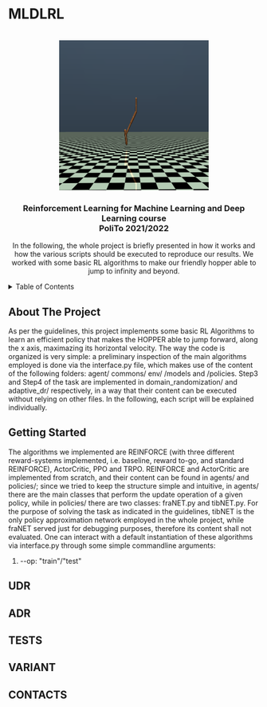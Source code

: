 # MLDLRL
<div id="top"></div>

<br />
<div align="center">
  <a href="https://github.com/wibox/MLDLRL">
    <img src="logo/logo.png" alt="Logo" width="300" height="300">
  </a>


  <h3 align="center">Reinforcement Learning for Machine Learning and Deep Learning course <br /> PoliTo 2021/2022</h3>

  <p align="center">
    In the following, the whole project is briefly presented in how it works and how the various scripts should be executed to reproduce our results. We worked with some basic RL algorithms to make our friendly hopper able to jump to infinity and beyond.
  </p>
</div>



<!-- TABLE OF CONTENTS -->
<details>
  <summary>Table of Contents</summary>
  <ol>
    <li><a href="#about-the-project">About The Project</a></li>
    <li><a href="#getting-started">Getting Started</a></li>
    <li><a href="#udr">Uniform Domain Randomization</a></li>
    <li><a href="#adr">Adaptive Domain Randomization</a></li>
    <li><a href="#tests">Tests</a></li>
    <li><a href="#variant">Variant</a></li>
    <li><a href="#contact">Contacts</a></li>
  </ol>
</details>



<!-- ABOUT THE PROJECT -->
## About The Project
As per the guidelines, this project implements some basic RL Algorithms to learn an efficient policy that makes the HOPPER able to jump forward, along the x axis, maximazing its horizontal velocity. The way the code is organized is very simple: a preliminary inspection of the main algorithms employed is done via the interface.py file, which makes use of the content of the following folders: agent/ commons/ env/ /models and /policies. Step3 and Step4 of the task are implemented in domain_randomization/ and adaptive_dr/ respectively, in a way that their content can be executed without relying  on other files. In the following, each script will be explained individually.

<!-- GETTING STARTED -->
## Getting Started
The algorithms we implemented are REINFORCE (with three different reward-systems implemented, i.e. baseline, reward to-go, and standard REINFORCE), ActorCritic, PPO and TRPO. REINFORCE and ActorCritic are implemented from scratch, and their content can be found in agents/ and policies/; since we tried to keep the structure simple and intuitive, in agents/ there are the main classes that perform the update operation of a given policy, while in policies/ there are two classes: fraNET.py and tibNET.py. For the purpose of solving the task as indicated in the guidelines, tibNET is the only policy approximation network employed in the whole project, while fraNET served just for debugging purposes, therefore its content shall not evaluated. One can interact with a default instantiation of these algorithms via interface.py through some simple commandline arguments:

<ol>
<li>--op: "train"/"test" </li>
</ol>

<!-- UDR -->
## UDR

<!-- ADR -->
## ADR

<!-- TESTS -->
## TESTS

<!-- VARIANT -->
## VARIANT

<!-- CONTACTS -->
## CONTACTS